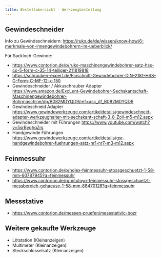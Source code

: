 ```yaml
---
title: Bestellübersicht - Werkzeugbestellung
---
```


## Gewindeschneider

Info zu Gewindeschneidern: <https://ruko.de/de/wissen/know-how/6-merkmale-von-innengewindebohrern-im-ueberblick/>

Für Sackloch-Gewinde:

* <https://www.contorion.de/p/ruko-maschinengewindebohrer-satz-hss-co-5-form-c-35-14-teiliger-211819818>
* <https://schrauben-expert.de/Einschnitt-Gewindebohrer-DIN-2181-HSS-G-Form-C-MF-12-x-150>
* Gewindeschneider / Akkuschrauber Adapter <https://www.amazon.de/ExcLent-Gewindebohrer-Sechskantschaft-Maschinengewindebohrer-Bohrmaschine/dp/B082MDYQD9/ref=asc_df_B082MDYQD9>
* Gewindeschneid Adapter <https://www.gewindewerkzeuge.com/artikeldetails/gewindeschneid-adapter-werkzeughalter-mit-sechskant-schaft-3_8-Zoll-m5-m12.aspx>
* Gewindeschneider mit Führungen <https://www.youtube.com/watch?v=5srByghqZrs>
* Handgewinde Führungen <https://www.gewindewerkzeuge.com/artikeldetails/gsr-handgewindebohrer-fuehrungen-satz-nr1-nr7-m3-m12.aspx>

## Feinmessuhr

* <https://www.contorion.de/p/holex-feinmessuhr-stossgeschuetzt-1-58-mm-60787945?q=feinmessuhr>
* <https://www.contorion.de/p/mitutoyo-feinmessuhr-stossgeschuetzt-messbereich-gehaeuse-1-58-mm-86470128?q=feinmessuhr>

## Messstative

* <https://www.contorion.de/messen-pruefen/messstativ/c-bozr>

## Weitere gekaufte Werkzeuge

* Lötstation (Kleinanzeigen)
* Multimeter (Kleinanzeigen)
* Steckschlüsselsatz (Kleinanzeigen)
